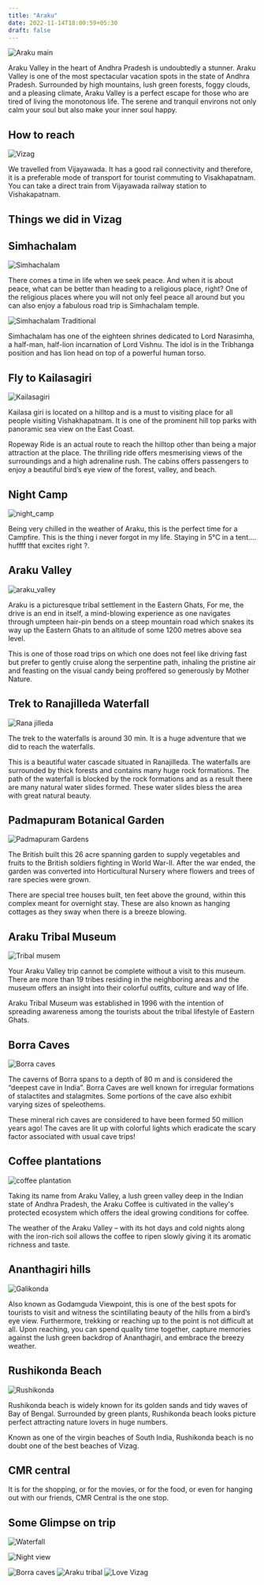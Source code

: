 ```yaml
---
title: "Araku"
date: 2022-11-14T18:00:59+05:30
draft: false
---
```


![Araku main](/images/araku/araku_main.jpeg)

Araku Valley in the heart of Andhra Pradesh is undoubtedly a stunner.  Araku Valley is one of the most spectacular vacation spots in the state of Andhra Pradesh. Surrounded by high mountains, lush green forests, foggy clouds, and a pleasing climate, Araku Valley is a perfect escape for those who are tired of living the monotonous life. The serene and tranquil environs not only calm your soul but also make your inner soul happy.

## How to reach

![Vizag](/images/araku/how_to_reach.jpeg)

We travelled from Vijayawada. It has a good rail connectivity and therefore, it is a preferable mode of transport for tourist commuting to Visakhapatnam. You can take a direct train from Vijayawada railway station to Vishakapatnam.

## Things we did in Vizag

## Simhachalam

![Simhachalam](/images/araku/simhachalam.jpeg)

There comes a time in life when we seek peace. And when it is about peace, what can be better than heading to a religious place, right? One of the religious places where you will not only feel peace all around but you can also enjoy a fabulous road trip is Simhachalam temple.

![Simhachalam Traditional](/images/araku/simhachalam_traditional.jpeg)

Simhachalam has one of the eighteen shrines dedicated to Lord Narasimha, a half-man, half-lion incarnation of Lord Vishnu. The idol is in the Tribhanga position and has lion head on top of a powerful human torso.

## Fly to Kailasagiri

![Kailasagiri](/images/araku/kailasagiri.jpeg)

Kailasa giri is located on a hilltop and is a must to visiting place for all people visiting Vishakhapatnam. It is one of the prominent hill top parks with panoramic sea view on the East Coast. 

Ropeway Ride is an actual route to reach the hilltop other than being a major attraction at the place. The thrilling ride offers mesmerising views of the surroundings and a high adrenaline rush. The cabins offers passengers to enjoy a beautiful bird’s eye view of the forest, valley, and beach.

## Night Camp

![night_camp](/images/araku/night_camp.jpeg)

Being very chilled in the weather of Araku, this is the perfect time for a Campfire. This is the thing i never forgot in my life. Staying in 5°C in a tent.... huffff that excites right ?.

## Araku Valley

![araku_valley](/images/araku/araku_valley.jpeg)

Araku is a picturesque tribal settlement in the Eastern Ghats, For me, the drive is an end in itself, a mind-blowing experience as one navigates through umpteen hair-pin bends on a steep mountain road which snakes its way up the Eastern Ghats to an altitude of some 1200 metres above sea level.  

This is one of those road trips on which one does not feel like driving fast but prefer to gently cruise along the serpentine path, inhaling the pristine air and feasting on the visual candy being proffered so generously by Mother Nature.

## Trek to Ranajilleda Waterfall

![Rana jilleda](/images/araku/ranajilleda_falls.jpeg)

The trek to the waterfalls is around 30 min. It is a huge adventure that we did to reach the waterfalls.

This is a beautiful water cascade situated in Ranajilleda. The waterfalls are surrounded by thick forests and contains many huge rock formations. The path of the waterfall is blocked by the rock formations and as a result there are many natural water slides formed. These water slides bless the area with great natural beauty.

## Padmapuram Botanical Garden

![Padmapuram Gardens](/images/araku/padmapuram_gardens.jpeg)

The British built this 26 acre spanning garden to supply vegetables and fruits to the British soldiers fighting in World War-II. After the war ended, the garden was converted into Horticultural Nursery where flowers and trees of rare species were grown. 

There are special tree houses built, ten feet above the ground, within this complex meant for overnight stay. These are also known as hanging cottages as they sway when there is a breeze blowing.

## Araku Tribal Museum

![Tribal musem](/images/araku/tribal_museum_mine.jpeg)

Your Araku Valley trip cannot be complete without a visit to this museum. There are more than 19 tribes residing in the neighboring areas and the museum offers an insight into their colorful outfits, culture and way of life.

 Araku Tribal Museum was established in 1996 with the intention of spreading awareness among the tourists about the tribal lifestyle of Eastern Ghats.

## Borra Caves

![Borra caves](/images/araku/borra_caves.jpeg)

The caverns of Borra spans to a depth of 80 m and is considered the “deepest cave in India”. Borra Caves are well known for irregular formations of stalactites and stalagmites. Some portions of the cave also exhibit varying sizes of speleothems. 

These mineral rich caves are considered to have been formed 50 million years ago! The caves are lit up with colorful lights which eradicate the scary factor associated with usual cave trips!

## Coffee plantations

![coffee plantation](/images/araku/coffee_plantation.jpeg)

Taking its name from Araku Valley, a lush green valley deep in the Indian state of Andhra Pradesh, the Araku Coffee is cultivated in the valley's protected ecosystem which offers the ideal growing conditions for coffee. 

The weather of the Araku Valley – with its hot days and cold nights along with the iron-rich soil allows the coffee to ripen slowly giving it its aromatic richness and taste.

## Ananthagiri hills

![Galikonda](/images/araku/galikonda.jpeg)

Also known as Godamguda Viewpoint, this is one of the best spots for tourists to visit and witness the scintillating beauty of the hills from a bird’s eye view. Furthermore, trekking or reaching up to the point is not difficult at all. Upon reaching, you can spend quality time together, capture memories against the lush green backdrop of Ananthagiri, and embrace the breezy weather.

## Rushikonda Beach

![Rushikonda](/images/araku/rushikonda_beach.jpeg)

Rushikonda beach is widely known for its golden sands and tidy waves of Bay of Bengal. Surrounded by green plants, Rushikonda beach looks picture perfect attracting nature lovers in huge numbers.

Known as one of the virgin beaches of South India, Rushikonda beach is no doubt one of the best beaches of Vizag.

## CMR central

It is for the shopping, or for the movies, or for the food, or even for hanging out with our friends, CMR Central is the one stop.


## Some Glimpse on trip

![Waterfall](/images/araku/waterfall.jpeg)

![Night view](/images/araku/night_view.jpeg)

![Borra caves](/images/araku/borra_caves_main.jpeg)
![Araku tribal](/images/araku/araku_tribal.jpeg)
![Love Vizag](/images/araku/love_vizag.jpeg)

